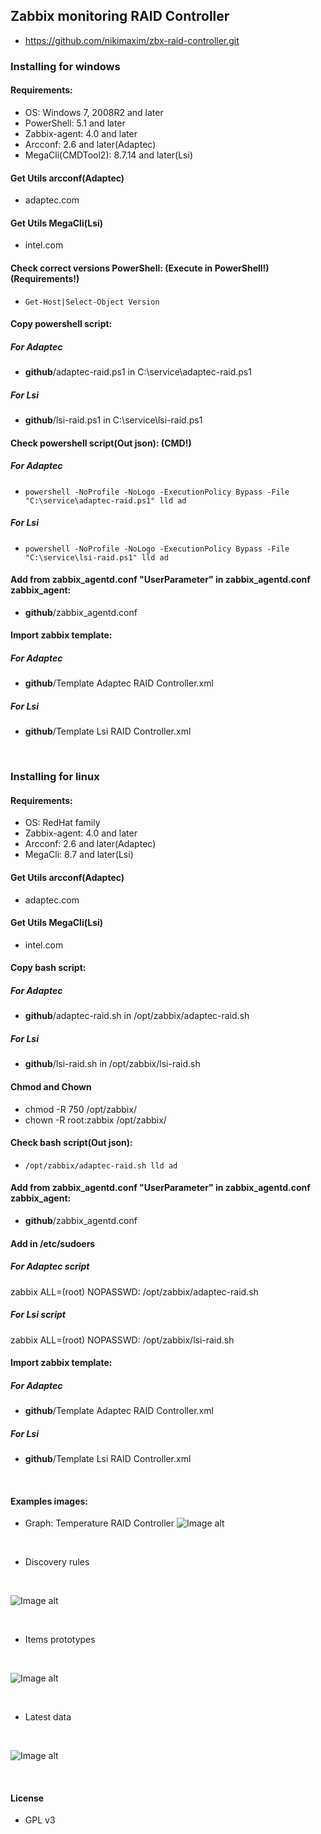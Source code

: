 ## Zabbix monitoring RAID Controller
- https://github.com/nikimaxim/zbx-raid-controller.git

### Installing for windows
#### Requirements:
- OS: Windows 7, 2008R2 and later
- PowerShell: 5.1 and later
- Zabbix-agent: 4.0 and later
- Arcconf: 2.6 and later(Adaptec)
- MegaCli(CMDTool2): 8.7.14 and later(Lsi)

#### Get Utils arcconf(Adaptec)
- adaptec.com

#### Get Utils MegaCli(Lsi)
- intel.com

#### Check correct versions PowerShell: (Execute in PowerShell!) (Requirements!)
- ```Get-Host|Select-Object Version```

#### Copy powershell script:
##### For Adaptec
- **github**/adaptec-raid.ps1 in C:\service\adaptec-raid.ps1
##### For Lsi
- **github**/lsi-raid.ps1 in C:\service\lsi-raid.ps1

#### Check powershell script(Out json): (CMD!)
##### For Adaptec
- ```powershell -NoProfile -NoLogo -ExecutionPolicy Bypass -File "C:\service\adaptec-raid.ps1" lld ad```
##### For Lsi
- ```powershell -NoProfile -NoLogo -ExecutionPolicy Bypass -File "C:\service\lsi-raid.ps1" lld ad```

#### Add from zabbix_agentd.conf "UserParameter" in zabbix_agentd.conf zabbix_agent:
- **github**/zabbix_agentd.conf

#### Import zabbix template:
##### For Adaptec
- **github**/Template Adaptec RAID Controller.xml
##### For Lsi
- **github**/Template Lsi RAID Controller.xml

<br/>

### Installing for linux
#### Requirements:
- OS: RedHat family
- Zabbix-agent: 4.0 and later
- Arcconf: 2.6 and later(Adaptec)
- MegaCli: 8.7 and later(Lsi)

#### Get Utils arcconf(Adaptec)
- adaptec.com

#### Get Utils MegaCli(Lsi)
- intel.com

#### Copy bash script:
##### For Adaptec
- **github**/adaptec-raid.sh in /opt/zabbix/adaptec-raid.sh
##### For Lsi
- **github**/lsi-raid.sh in /opt/zabbix/lsi-raid.sh

#### Chmod and Chown
- chmod -R 750 /opt/zabbix/
- chown -R root:zabbix /opt/zabbix/

#### Check bash script(Out json):
- ```/opt/zabbix/adaptec-raid.sh lld ad```

#### Add from zabbix_agentd.conf "UserParameter" in zabbix_agentd.conf zabbix_agent:
- **github**/zabbix_agentd.conf

#### Add in /etc/sudoers
##### For Adaptec script
zabbix  ALL=(root) NOPASSWD: /opt/zabbix/adaptec-raid.sh
##### For Lsi script
zabbix ALL=(root) NOPASSWD: /opt/zabbix/lsi-raid.sh

#### Import zabbix template:
##### For Adaptec
- **github**/Template Adaptec RAID Controller.xml
##### For Lsi
- **github**/Template Lsi RAID Controller.xml

<br/>

#### Examples images:
- Graph: Temperature RAID Controller
![Image alt](https://github.com/nikimaxim/zbx-raid-controller/blob/master/img/3.png)

<br/>

- Discovery rules

<br/>

![Image alt](https://github.com/nikimaxim/zbx-raid-controller/blob/master/img/1.png)

<br/>

- Items prototypes

<br/>

![Image alt](https://github.com/nikimaxim/zbx-raid-controller/blob/master/img/2.png)

<br/>

- Latest data

<br/>

![Image alt](https://github.com/nikimaxim/zbx-raid-controller/blob/master/img/4.png)

<br/>

#### License
- GPL v3
